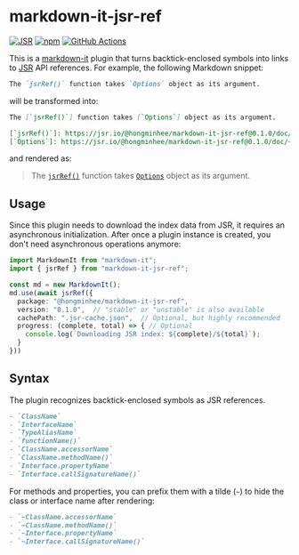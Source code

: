 markdown-it-jsr-ref
===================

[![JSR][JSR badge]][JSR]
[![npm][npm badge]][npm]
[![GitHub Actions][GitHub Actions badge]][GitHub Actions]

This is a [markdown-it] plugin that turns backtick-enclosed symbols into links
to [JSR](https://jsr.io/) API references.  For example, the following Markdown
snippet:

~~~~ markdown
The `jsrRef()` function takes `Options` object as its argument.
~~~~

will be transformed into:

~~~~ markdown
The [`jsrRef()`] function takes [`Options`] object as its argument.

[`jsrRef()`]: https://jsr.io/@hongminhee/markdown-it-jsr-ref@0.1.0/doc/~/jsrRef
[`Options`]: https://jsr.io/@hongminhee/markdown-it-jsr-ref@0.1.0/doc/~/Options
~~~~

and rendered as:

> The [`jsrRef()`] function takes [`Options`] object as its argument.

[JSR]: https://jsr.io/@hongminhee/markdown-it-jsr-ref
[JSR badge]: https://jsr.io/badges/@hongminhee/markdown-it-jsr-ref
[npm]: https://www.npmjs.com/package/markdown-it-jsr-ref
[npm badge]: https://img.shields.io/npm/v/markdown-it-jsr-ref?logo=npm
[GitHub Actions]: https://github.com/dahlia/markdown-it-jsr-ref/actions/workflows/main.yaml
[GitHub Actions badge]: https://github.com/dahlia/markdown-it-jsr-ref/actions/workflows/main.yaml/badge.svg
[markdown-it]: https://github.com/markdown-it/markdown-it
[`jsrRef()`]: https://jsr.io/@hongminhee/markdown-it-jsr-ref@0.1.0/doc/~/jsrRef
[`Options`]: https://jsr.io/@hongminhee/markdown-it-jsr-ref@0.1.0/doc/~/Options


Usage
-----

Since this plugin needs to download the index data from JSR, it requires
an asynchronous initialization.  After once a plugin instance is created,
you don't need asynchronous operations anymore:

~~~~ typescript
import MarkdownIt from "markdown-it";
import { jsrRef } from "markdown-it-jsr-ref";

const md = new MarkdownIt();
md.use(await jsrRef({
  package: "@hongminhee/markdown-it-jsr-ref",
  version: "0.1.0",  // "stable" or "unstable" is also available
  cachePath: ".jsr-cache.json",  // Optional, but highly recommended
  progress: (complete, total) => { // Optional
    console.log(`Downloading JSR index: ${complete}/${total}`);
  }
}))
~~~~


Syntax
------

The plugin recognizes backtick-enclosed symbols as JSR references.

~~~~ markdown
- `ClassName`
- `InterfaceName`
- `TypeAliasName`
- `functionName()`
- `ClassName.accessorName`
- `ClassName.methodName()`
- `Interface.propertyName`
- `Interface.callSignatureName()`
~~~~

For methods and properties, you can prefix them with a tilde (`~`) to hide
the class or interface name after rendering:

~~~~ markdown
- `~ClassName.accessorName`
- `~ClassName.methodName()`
- `~Interface.propertyName`
- `~Interface.callSignatureName()`
~~~~
